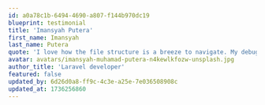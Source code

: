 ```yaml
---
id: a0a78c1b-6494-4690-a807-f144b970dc19
blueprint: testimonial
title: 'Imansyah Putera'
first_name: Imansyah
last_name: Putera
quote: 'I love how the file structure is a breeze to navigate. My debugging sessions got a whole lot shorter thanks to this kit!'
avatar: avatars/imansyah-muhamad-putera-n4kewlkfozw-unsplash.jpg
author_title: 'Laravel developer'
featured: false
updated_by: 6d26d0a8-ff9c-4c3e-a25e-7e036508908c
updated_at: 1736256860
---
```

